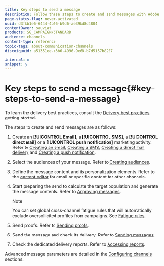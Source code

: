 ```yaml
---
title: Key steps to send a message
description: Follow these steps to create and send messages with Adobe Campaign.
page-status-flag: never-activated
uuid: d3fbb1e6-6444-4b56-b9d6-ae39bd8d4804
contentOwner: sauviat
products: SG_CAMPAIGN/STANDARD
audience: channels
content-type: reference
topic-tags: about-communication-channels
discoiquuid: a51351ee-e3b6-4996-9e68-b7d5157b8207

internal: n
snippet: y
---
```


# Key steps to send a message{#key-steps-to-send-a-message}

To learn the delivery best practices, consult the [Delivery best practices](http://docs.campaign.adobe.com/doc/standard/getting_started/en/ACS_DeliveryBestPractices.html) getting started.

The steps to create and send messages are as follows:

1. Create an **[!UICONTROL Email]**, a **[!UICONTROL SMS]**, a **[!UICONTROL direct mail]** or a **[!UICONTROL push notification]** marketing activity. Refer to [Creating an email](../../channels/using/creating-an-email.md), [Creating a SMS](../../channels/using/creating-an-sms-message.md), [Creating a direct mail delivery](../../channels/using/creating-the-direct-mail.md) and [Creating a push notification](../../channels/using/preparing-and-sending-a-push-notification.md).
1. Select the audiences of your message. Refer to [Creating audiences](../../audiences/using/creating-audiences.md).
1. Define the message content and its personalization elements. Refer to the [content editor](../../designing/using/overview.md) for email or specific content for other channels.
1. Start preparing the send to calculate the target population and generate the message contents. Refer to [Approving messages](../../sending/using/preparing-the-send.md).

   >[!NOTE]
   >
   >You can set global cross-channel fatigue rules that will automatically exclude oversollicited profiles from campaigns. See [Fatigue rules](../../administration/using/fatigue-rules.md).

1. Send proofs. Refer to [Sending proofs](../../sending/using/managing-test-profiles-and-sending-proofs.md#sending-proofs).
1. Send the message and check its delivery. Refer to [Sending messages](../../sending/using/confirming-the-send.md).
1. Check the dedicated delivery reports. Refer to [Accessing reports](../../reporting/using/about-dynamic-reports.md).

Advanced message parameters are detailed in the [Configuring channels](../../administration/using/about-channel-configuration.md) sections.
